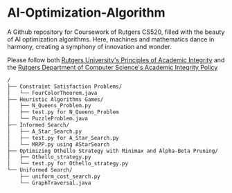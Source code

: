# AI-Optimization-Algorithm

A Github repository for Coursework of Rutgers CS520, filled with the beauty of AI optimization algorithms. Here, machines and mathematics dance in harmony, creating a symphony of innovation and wonder.

Please follow both [Rutgers University's Principles of Academic Integrity](http://academicintegrity.rutgers.edu/) and the [Rutgers Department of Computer Science's Academic Integrity Policy](https://www.cs.rutgers.edu/academics/undergraduate/academic-integrity-policy)

```txt
/
├── Constraint Satisfaction Problems/
│   └── FourColorTheorem.java
├── Heuristic Algorithms Games/
│   ├── N_Queens_Problem.py
│   ├── test.py for N_Queens_Problem
│   └── PuzzleProblem.java
├── Informed Search/
│   ├── A_Star_Search.py
│   ├── test.py for A_Star_Search.py
│   └── MRPP.py using AStarSearch
├── Optimizing Othello Strategy with Minimax and Alpha-Beta Pruning/
│   ├── Othello_strategy.py
│   └── test.py for Othello_strategy.py
└── Uniformed Search/
    ├── uniform_cost_search.py
    └── GraphTraversal.java
```